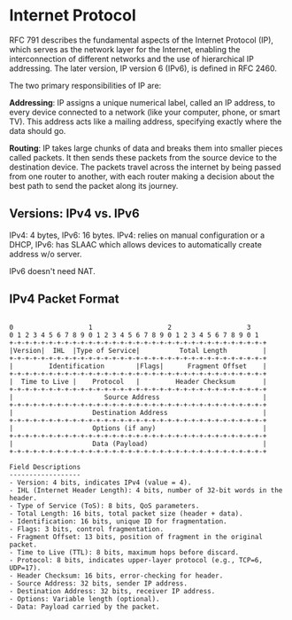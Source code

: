 # Internet Protocol

RFC 791 describes the fundamental aspects of the Internet Protocol (IP), which serves as the network layer for the Internet, enabling the interconnection of different networks and the use of hierarchical IP addressing. The later version, IP version 6 (IPv6), is defined in RFC 2460. 

The two primary responsibilities of IP are:

**Addressing**: IP assigns a unique numerical label, called an IP address, to every device connected to a network (like your computer, phone, or smart TV). This address acts like a mailing address, specifying exactly where the data should go.


**Routing**: IP takes large chunks of data and breaks them into smaller pieces called packets. It then sends these packets from the source device to the destination device. The packets travel across the internet by being passed from one router to another, with each router making a decision about the best path to send the packet along its journey.


## Versions: IPv4 vs. IPv6

IPv4: 4 bytes, IPv6: 16 bytes. IPv4: relies on manual configuration or a DHCP, IPv6: has SLAAC which allows devices to automatically create address w/o server. 

IPv6 doesn't need NAT.


## IPv4 Packet Format

```

0                   1                   2                   3  
0 1 2 3 4 5 6 7 8 9 0 1 2 3 4 5 6 7 8 9 0 1 2 3 4 5 6 7 8 9 0 1
+-+-+-+-+-+-+-+-+-+-+-+-+-+-+-+-+-+-+-+-+-+-+-+-+-+-+-+-+-+-+-+-+
|Version|  IHL  |Type of Service|          Total Length         |
+-+-+-+-+-+-+-+-+-+-+-+-+-+-+-+-+-+-+-+-+-+-+-+-+-+-+-+-+-+-+-+-+
|         Identification        |Flags|      Fragment Offset    |
+-+-+-+-+-+-+-+-+-+-+-+-+-+-+-+-+-+-+-+-+-+-+-+-+-+-+-+-+-+-+-+-+
|  Time to Live |    Protocol   |         Header Checksum       |
+-+-+-+-+-+-+-+-+-+-+-+-+-+-+-+-+-+-+-+-+-+-+-+-+-+-+-+-+-+-+-+-+
|                       Source Address                          |
+-+-+-+-+-+-+-+-+-+-+-+-+-+-+-+-+-+-+-+-+-+-+-+-+-+-+-+-+-+-+-+-+
|                    Destination Address                        |
+-+-+-+-+-+-+-+-+-+-+-+-+-+-+-+-+-+-+-+-+-+-+-+-+-+-+-+-+-+-+-+-+
|                    Options (if any)                           |
+-+-+-+-+-+-+-+-+-+-+-+-+-+-+-+-+-+-+-+-+-+-+-+-+-+-+-+-+-+-+-+-+
|                    Data (Payload)                             |
+-+-+-+-+-+-+-+-+-+-+-+-+-+-+-+-+-+-+-+-+-+-+-+-+-+-+-+-+-+-+-+-+

Field Descriptions
------------------
- Version: 4 bits, indicates IPv4 (value = 4).
- IHL (Internet Header Length): 4 bits, number of 32-bit words in the header.
- Type of Service (ToS): 8 bits, QoS parameters.
- Total Length: 16 bits, total packet size (header + data).
- Identification: 16 bits, unique ID for fragmentation.
- Flags: 3 bits, control fragmentation.
- Fragment Offset: 13 bits, position of fragment in the original packet.
- Time to Live (TTL): 8 bits, maximum hops before discard.
- Protocol: 8 bits, indicates upper-layer protocol (e.g., TCP=6, UDP=17).
- Header Checksum: 16 bits, error-checking for header.
- Source Address: 32 bits, sender IP address.
- Destination Address: 32 bits, receiver IP address.
- Options: Variable length (optional).
- Data: Payload carried by the packet.
```
